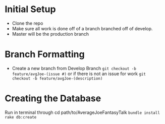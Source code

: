 # Initial Setup

* Clone the repo
* Make sure all work is done off of a branch branched off of develop.
* Master will be the production branch

# Branch Formatting

* Create a new branch from Develop Branch
```git checkout -b feature/avgJoe-(issue #)```
or if there is not an issue for work
```git checkout -b feature/avgJoe-(description)```

# Creating the Database 

Run in terminal through cd path/to/AverageJoeFantasyTalk
`bundle install`
`rake db:create`


